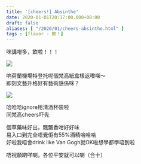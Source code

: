 ```yaml
---
title: '[cheers!] Absinthe'
date: 2020-01-01T20:17:00.000+08:00
draft: false
aliases: [ "/2020/01/cheers-absinthe.html" ]
tags : [flavor - 飲！]
---
```


咪講咁多，飲啦！！！  

![](/images/absinthe.jpg)

响荷蘭機場特登托呢個梵高紙盒樣返嚟㗎～  
即刻文藝升格好有藝術感係咪？  

![](/images/absinthe1.jpg)

哈哈哈ignore用清酒杯裝啦  
同梵高cheers吓先  
  
個草藥味好出，飄飄香咁好好味  
易入口到完全唔覺佢有55%酒精哈哈哈  
好啦我唔會drink like Van Gogh就OK啦想學都學唔到啦  
  
  
唔祝願啲咩喇，各位平安就可以喇（合十）